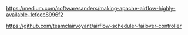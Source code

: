 
https://medium.com/softwaresanders/making-apache-airflow-highly-available-1cfcec8996f2

https://github.com/teamclairvoyant/airflow-scheduler-failover-controller
